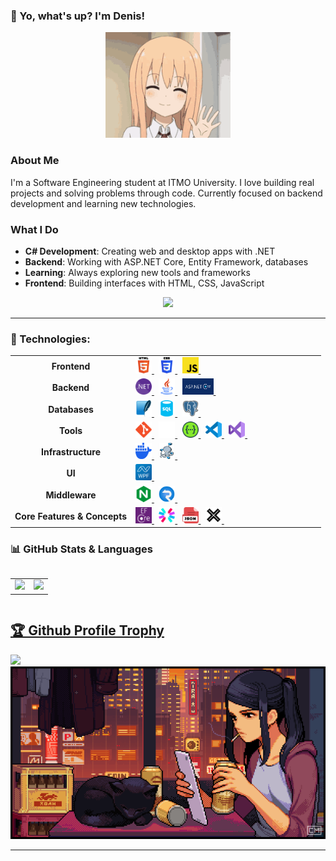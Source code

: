 ### 👋 Yo, what's up? I'm Denis!

<p align="center">
  <img src="Icons/hi-hello.gif" alt="Animated Avatar" width="200"/>
</p>

### About Me
I'm a Software Engineering student at ITMO University. I love building real projects and solving problems through code. Currently focused on backend development and learning new technologies.

### What I Do
- **C# Development**: Creating web and desktop apps with .NET
- **Backend**: Working with ASP.NET Core, Entity Framework, databases
- **Learning**: Always exploring new tools and frameworks
- **Frontend**: Building interfaces with HTML, CSS, JavaScript

<p align="center">
  <a href="https://t.me/sDenissss"><img src="https://img.shields.io/badge/Telegram-2CA5E0?logo=telegram&logoColor=white" /></a>
</p>

---

### 🚀 Technologies:

<div style="align-items: center; justify-content: space-between;">
  <table>
    <tr>
      <td align=center><b>Frontend</b></td>
      <td style="width:290px">
        <a href="https://developer.mozilla.org/en-US/docs/Web/HTML" target="_blank" rel="noreferrer">
          <img src="Icons/html5.svg" alt="HTML5" width="26" height="26" />
        </a>&nbsp;
        <a href="https://developer.mozilla.org/en-US/docs/Web/CSS" target="_blank" rel="noreferrer">
          <img src="Icons/css3.svg" alt="CSS3" width="26" height="26" />
        </a>&nbsp;
        <a href="https://developer.mozilla.org/en-US/docs/Web/JavaScript" target="_blank" rel="noreferrer">
          <img src="Icons/js.svg" alt="JavaScript" width="26" height="26" />
        </a>&nbsp;
      </td>
    </tr>
    <tr>
      <td align=center><b>Backend</b></td>
      <td>
        <a href="https://dotnet.microsoft.com/" target="_blank" rel="noreferrer">
          <img src="Icons/dotnet.svg" alt=".NET" width="26" height="26" />
        </a>&nbsp;
        <!-- <a href="https://nodejs.org/" target="_blank" rel="noreferrer">
          <img src="Icons/nodejs.svg" alt="Node.js" width="26" height="26" />
        </a>&nbsp; -->
        <a href="https://www.java.com/" target="_blank" rel="noreferrer">
          <img src="Icons/java.svg" alt="Java" width="26" height="26" />
        </a>&nbsp;
        <!-- <a href="https://learn.microsoft.com/ru-ru/dotnet/csharp/" target="_blank" rel="noreferrer">
          <img src="Icons/csharp.svg" alt="C#" width="26" height="26" />
        </a>&nbsp; -->
        <a href="https://dotnet.microsoft.com/en-us/apps/aspnet" target="_blank" rel="noreferrer">
          <img src="Icons/aspnetcore.png" alt="Asp .NET Core" width="50" height="26" />
        </a>&nbsp;
      </td>
    </tr>
    <tr>
      <td align=center><b>Databases</b></td>
      <td>
        <a href="https://www.sqlite.org/" target="_blank" rel="noreferrer">
          <img src="Icons/sqlite.svg" alt="SQLite" width="26" height="26" />
        </a>&nbsp;
        <a href="https://www.sql.org/" target="_blank" rel="noreferrer">
          <img src="Icons/sql.svg" alt="SQL" width="26" height="26" />
        </a>&nbsp;
        <a href="https://www.postgresql.org/" target="_blank" rel="noreferrer">
          <img src="Icons/postgresql.svg" alt="PostgreSQL" width="26" height="26" />
        </a>&nbsp;
      </td>
    </tr>
    <tr>
      <td align=center><b>Tools</b></td>
      <td>
        <a href="https://git-scm.com/" target="_blank" rel="noreferrer">
          <img src="Icons/git.svg" alt="Git" width="26" height="26" />
        </a>&nbsp;
        <a href="https://github.com/" target="_blank" rel="noreferrer">
          <img src="Icons/github-light.svg" alt="GitHub" width="26" height="26" />
        </a>&nbsp;
        <a href="https://swagger.io/" target="_blank" rel="noreferrer">
          <img src="Icons/swagger.svg" alt="Swagger" width="26" height="26" />
        </a>&nbsp;
        <a href="https://code.visualstudio.com/" target="_blank" rel="noreferrer">
          <img src="Icons/vscode.svg" alt="VS Code" width="26" height="26" />
        </a>&nbsp;
        <a href="https://visualstudio.microsoft.com/" target="_blank" rel="noreferrer">
          <img src="Icons/vs.svg" alt="Visual Studio" width="26" height="26" />
        </a>&nbsp;
      </td>
    </tr>
    <tr>
      <td align=center><b>Infrastructure</b></td>
      <td>
        <a href="https://www.docker.com/" target="_blank" rel="noreferrer">
          <img src="Icons/docker.svg" alt="Docker" width="26" height="26" />
        </a>&nbsp;
        <a href="https://docs.docker.com/compose/" target="_blank" rel="noreferrer">
          <img src="Icons/dockercomposepng.png" alt="Docker" width="26" height="26" />
        </a>&nbsp;
      </td>
    </tr>
    <tr>
      <td align=center><b>UI</b></td>
      <td>
        <a href="https://learn.microsoft.com/en-us/dotnet/desktop/wpf/" target="_blank" rel="noreferrer">
          <img src="Icons/wpf.svg" alt="WPF" width="26" height="26" />
        </a>&nbsp;
      </td>
    </tr>
      <tr>
      <td align=center><b>Middleware</b></td>
      <td>
        <a href="https://nginx.org/" target="_blank" rel="noreferrer">
          <img src="Icons/nginx.svg" alt="Nginx" width="26" height="26" />
        </a>&nbsp;
        <a href="https://learn.microsoft.com/en-us/aspnet/core/signalr/introduction" target="_blank" rel="noreferrer">
          <img src="Icons/signalr.svg" alt="SignalR" width="26" height="26" />
        </a>&nbsp;
      </td>
    </tr>
    <tr>
      <td align=center><b>Core Features & Concepts</b></td>
      <td>
        <a href="https://learn.microsoft.com/en-us/ef/core/" target="_blank" rel="noreferrer">
          <img src="Icons/efcore.svg" alt="Entity Framework Core" width="26" height="26" />
        </a>&nbsp;
        <a href="https://jwt.io/" target="_blank" rel="noreferrer">
          <img src="Icons/jwt.svg" alt="JWT" width="26" height="26" />
        </a>&nbsp;
        <a href="https://www.json.org/" target="_blank" rel="noreferrer">
          <img src="Icons/json.svg" alt="JSON" width="26" height="26" />
        </a>&nbsp;
        <a href="https://learn.microsoft.com/en-us/dotnet/csharp/programming-guide/concepts/linq/" target="_blank" rel="noreferrer">
          <!-- <img src="Icons/linq.svg" alt="LINQ" width="26" height="26" />
        </a>&nbsp; -->
        <a href="https://xunit.net/" target="_blank" rel="noreferrer">
          <img src="Icons/xUnit.svg" alt="xUnit" width="26" height="26" />
        </a>&nbsp;
        <!-- <a href="https://restful-api.dev/" target="_blank" rel="noreferrer">
          <img src="Icons/restapi.jfif" alt="xUnit" width="26" height="26" />
        </a>&nbsp; -->
      </td>
    </tr>
    <!-- <tr>
      <td align=center><b>Currently Exploring</b></td>
      <td style="width:290px">
        <a href="https://developer.mozilla.org/en-US/docs/Web/HTML" target="_blank" rel="noreferrer">
          <img src="Icons/html5.svg" alt="HTML5" width="26" height="26" />
        </a>&nbsp;
        <a href="https://developer.mozilla.org/en-US/docs/Web/CSS" target="_blank" rel="noreferrer">
          <img src="Icons/css3.svg" alt="CSS3" width="26" height="26" />
        </a>&nbsp;
        <a href="https://developer.mozilla.org/en-US/docs/Web/JavaScript" target="_blank" rel="noreferrer">
          <img src="Icons/js.svg" alt="JavaScript" width="26" height="26" />
        </a>&nbsp;
      </td>
    </tr> -->
  </table>
  <!-- <td style="vertical-align: top;">
      <img src="Icons/girlwatchonyou.gif" height="200" />
  </td> -->
</div>

### 📊 GitHub Stats & Languages
<div style="display: flex; align-items: center; justify-content: space-between;">
  <table>
    <tr>
      <td>
        <img src="https://github-readme-stats.vercel.app/api?username=sDenisss&show_icons=true&theme=gotham" width="395px" />
      </td>
      <td>
        <img src="https://github-readme-stats.vercel.app/api/top-langs/?username=sDenisss&layout=compact&theme=gotham" />
      </td>
    </tr>
  </table>
</div>


<a href="https://github.com/sDenisss/github-profile-trophy"><h2>🏆 Github Profile Trophy</h2></a>
<div style="display: flex; align-items: center; gap: 20px;">
  <a href="https://github.com/sDenisss/github-profile-trophy">
    <img width=800 src="https://github-profile-trophy.vercel.app/?username=sDenisss&theme=matrix"/>
  </a>
  <!-- <img src="Icons/hacker-cat.gif" height="92"/> -->
</div>

<img src="Icons/catandgirlwithbeer.gif" width="800"/>

---
